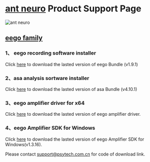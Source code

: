 #  [ant neuro](https://www.ant-neuro.com/) Product Support Page
![ant neuro](https://www.ant-neuro.com/sites/default/files/antneuro_logo_1_0.jpg) 


## [eego family](https://www.ant-neuro.com/products/eego_product_family)

### 1、 eego recording software installer

Click [here](https://pan.baidu.com/s/1VmRzU780-i1kgY0FNRDvww)  to download the lasted version of eego Bundle (v1.9.1)

### 2、asa analysis sortware installer

Click [here](https://pan.baidu.com/s/1xkalvEfQ_4VDRTFi2n3Hyg)  to download the lasted version of asa Bundle (v4.10.1)

### 3、eego amplifier driver for x64

Click [here](https://pan.baidu.com/s/1nhUtx2TOANI_2ByBxgwb-A)   to download the lasted version of eego amplifier driver.

### 4、eego Amplifier SDK for Windows

Click [here](https://pan.baidu.com/s/1jYvONC6uVjuAADrQwPDbNg)   to download the lasted version of eego Amplifier SDK for Windows(v1.3.16).


Please contact support@psytech.com.cn for code of download link.





